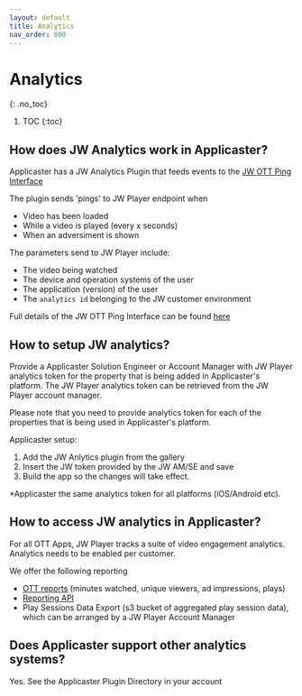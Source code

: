 ```yaml
---
layout: default
title: Analytics
nav_order: 800
---
```

# Analytics
{: .no_toc}

1. TOC
{:toc}

## How does JW Analytics work in Applicaster? 
Applicaster has a JW Analytics Plugin that feeds events to the [JW OTT Ping Interface](https://github.com/jwplayer/ott-web-app/blob/develop/docs/features/video-analytics.md)

The plugin sends 'pings' to JW Player endpoint when
- Video has been loaded
- While a video is played (every x seconds)
- When an adversiment is shown

The parameters send to JW Player include:
- The video being watched
- The device and operation systems of the user
- The application (version) of the user
- The `analytics id` belonging to the JW customer environment

Full details of the JW OTT Ping Interface can be found [here](https://github.com/jwplayer/ott-web-app/blob/develop/docs/features/video-analytics.md)

## How to setup JW analytics?
Provide a Applicaster Solution Engineer or Account Manager with JW Player analytics token for the property that is being added in Applicaster's platform. The JW Player analytics token can be retrieved from the JW Player account manager. 

Please note that you need to provide analytics token for each of the properties that is being used in Applicaster's platform.

Applicaster setup:
1. Add the JW Anlytics plugin from the gallery
1. Insert the JW token provided by the JW AM/SE and save
1. Build the app so the changes will take effect.

 *Applicaster the same analytics token for all platforms (iOS/Android etc).

## How to access JW analytics in Applicaster? 
For all OTT Apps, JW Player tracks a suite of video engagement analytics. Analytics needs to be enabled per customer.

We offer the following reporting
- [OTT reports](https://support.jwplayer.com/articles/create-ott-apps-reports) (minutes watched, unique viewers, ad impressions, plays)
- [Reporting API](https://developer.jwplayer.com/jwplayer/docs/analytics-getting-started)
- Play Sessions Data Export (s3 bucket of aggregated play session data), which can be arranged by a JW Player Account Manager

## Does Applicaster support other analytics systems?
Yes. See the Applicaster Plugin Directory in your account
